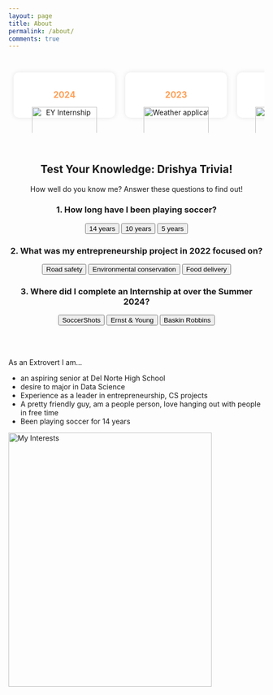 ```yaml
---
layout: page
title: About
permalink: /about/
comments: true
---
```


<style>
  /* Container for the timeline, set to scroll horizontally */
  .timeline {
    display: flex; /* Align items in a row */
    flex-wrap: nowrap; 
    overflow-x: auto; /* Enable horizontal scrolling */
    margin: 0 auto; /* Center align the timeline */
    padding: 20px 0; 
    white-space: nowrap; 
    max-width: 100%; 
  }

  /* Style for scrollbar thumb */
  .timeline::-webkit-scrollbar-thumb {
    background: #FF9F55; 
    border-radius: 10px; 
  }

  /* Container for each timeline item */
  .container {
    flex: 0 0 auto; 
    width: 200px;
    margin: 10px; 
    background-color: white; 
    border-radius: 10px; 
    box-shadow: 0px 0px 10px rgba(0, 0, 0, 0.1);
    text-align: center; 
    cursor: pointer;
    transition: transform 0.3s ease-in-out, box-shadow 0.3s ease-in-out; 
  }

  /* Header style within each container */
  .container h2 {
    color: #FF9F55; 
    padding-top: 10px; 
    font-size: 1.2em; 
  }

  /* Image style within each container */
  .container img {
    width: 80%; 
    height: auto; 
    border-radius: 0 0 10px 10px; 
  }

  /* Hover effect for timeline items */
  .container:hover {
    transform: scale(1.05); /* Slightly enlarge item on hover */
    box-shadow: 0px 0px 15px rgba(0, 0, 0, 0.2); /* Darker shadow on hover */
  }

  /* Style for modal background */
  .modal {
    display: none; 
    position: fixed; 
    z-index: 1;
    left: 0;
    top: 0;
    width: 100%; 
    height: 100%; 
    overflow: auto; 
    background-color: rgba(0, 0, 0, 0.8); 
  }

  /* Style for modal content */
  .modal-content {
    margin: 15% auto; 
    padding: 20px; 
    background-color: white; 
    border-radius: 10px; 
    width: 60%;
    text-align: center; 
  }

  /* Image style within modal */
  .modal img {
    width: 80%;
    height: auto; 
    margin-bottom: 15px;
    border-radius: 10px; 
  }

  /* Bullet points style within modal */
  .modal ul {
    list-style-type: disc; 
    text-align: left; 
    margin: 0 auto; 
    padding-left: 20px; 
  }

  /* Paragraph text style within modal */
  .modal p {
    font-size: 1em; 
    color: #333; 
  }

  /* Style for close button in modal */
  .close {
    color: #aaa; 
    float: right; 
    font-size: 28px; 
    font-weight: bold; 
  }

  /* Hover and focus style for close button */
  .close:hover,
  .close:focus {
    color: black; 
    text-decoration: none; 
    cursor: pointer; 
  }
</style>




<div class="timeline">
  <!-- Timeline item for 2024 -->
  <div class="container" onclick="openModal('modal2024')">
    <h2>2024</h2>
    <img src="/CSAstudent_T1/images/EY.png" alt="EY Internship">
  </div>
  
  <!-- Timeline item for 2023 -->
  <div class="container" onclick="openModal('modal2023')">
    <h2>2023</h2>
    <img src="/CSAstudent_T1/images/weatherApp.png" alt="Weather application">
  </div>

  <!-- Timeline item for 2022 -->
  <div class="container" onclick="openModal('modal2022')">
    <h2>2022</h2>
    <img src="/CSAstudent_T1/images/saferoads.png" alt="Entrepreneurship Project">
  </div>
  
  <!-- Timeline item for 2021 -->
  <div class="container" onclick="openModal('modal2021')">
    <h2>2021</h2>
    <img src="/CSAstudent_T1/images/soccerShots.png" alt="Soccer Shots Volunteerd">
  </div>
</div>

<!-- Modal for 2024 -->
<div id="modal2024" class="modal">
  <div class="modal-content">
    <span class="close" onclick="closeModal('modal2024')">&times;</span>
    <h2>2024 - EY Internship</h2>
    <img src="/CSAstudent_T1/images/EY.png" alt="EY Internship">
    <ul>
      <li>Completed an internship at EY.</li>
      <li>Gained insights into consulting and data science.</li>
      <li>OTHER ACTIVITIES IN 2024 SUMMER</li>
        <li>Completed AP Calculus BC</li>
        <li>Participated in Inspirit AI program</li>
        <li>Worked on College Apps!</li>
    </ul>
  </div>
</div>

<!-- Modal for 2023 -->
<div id="modal2023" class="modal">
  <div class="modal-content">
    <span class="close" onclick="closeModal('modal2023')">&times;</span>
    <h2>2023 - Weather Application</h2>
    <img src="/CSAstudent_T1/images/weatherApp.png" alt="Weather application">
    <ul>
      <li>Developed a weather application.</li>
      <li>Integrated live weather data APIs.</li>
        <li>OTHER CS PROJECTS</li>
        <li>Stock Prediction ML</li>
        <li>Fully functioning Forum (Collabora)</li>
        <li>Titanic Survival ML</li>
        <li>Flask backend development</li>
        <li>Binary Clock</li>
    </ul>
  </div>
</div>

<!-- Modal for 2022 -->
<div id="modal2022" class="modal">
  <div class="modal-content">
    <span class="close" onclick="closeModal('modal2022')">&times;</span>
    <h2>2022 - Entrepreneurship Project</h2>
    <img src="/CSAstudent_T1/images/saferoads.png" alt="Entrepreneurship Project">
    <ul>
      <li>Led a project on road safety.</li>
      <li>Focused on tech innovations.</li>
      <li>Placed 4th in NuFund Pitch Competition amongst Angel Investors</li>
      <li>OTHER SUMMER ACTIVITIES</li>
        <li>AP Calc BC Semester 1</li>
        <li>AP Macroeconomics</li>
        <li>Miramar Entrepreneurship Course</li>
    </ul>
  </div>
</div>

<!-- Modal for 2021 -->
<div id="modal2021" class="modal">
  <div class="modal-content">
    <span class="close" onclick="closeModal('modal2021')">&times;</span>
    <h2>2021 - Soccer Team</h2>
    <img src="/CSAstudent_T1/images/soccerShots.png" alt="Soccer Shots">
    <ul>
      <li>Learned to coach children under 7</li>
      <li>Learned the operational aspect of Soccer Shots </li>
      <li>Developed teamwork and leadership skills</li>
    </ul>
  </div>
</div>

<!-- Trivia Section -->
<div id="trivia-section" style="text-align: center; padding: 30px 0;">
  <h2>Test Your Knowledge: Drishya Trivia!</h2>
  <p>How well do you know me? Answer these questions to find out!</p>

  <!-- Question 1 -->
  <div class="trivia-question">
    <h3>1. How long have I been playing soccer?</h3>
    <button onclick="checkAnswer(1, 'correct')">14 years</button>
    <button onclick="checkAnswer(1, 'wrong')">10 years</button>
    <button onclick="checkAnswer(1, 'wrong')">5 years</button>
    <p id="answer1"></p>
  </div>

  <!-- Question 2 -->
  <div class="trivia-question">
    <h3>2. What was my entrepreneurship project in 2022 focused on?</h3>
    <button onclick="checkAnswer(2, 'correct')">Road safety</button>
    <button onclick="checkAnswer(2, 'wrong')">Environmental conservation</button>
    <button onclick="checkAnswer(2, 'wrong')">Food delivery</button>
    <p id="answer2"></p>
  </div>

  <!-- Question 3 -->
  <div class="trivia-question">
    <h3>3. Where did I complete an Internship at over the Summer 2024?</h3>
    <button onclick="checkAnswer(3, 'wrong')">SoccerShots</button>
    <button onclick="checkAnswer(3, 'correct')">Ernst & Young</button>
    <button onclick="checkAnswer(3, 'wrong')">Baskin Robbins</button>
    <p id="answer3"></p>
  </div>

  <div style="margin-top: 20px;">
    <p id="final-message"></p>
  </div>
</div>

<script>
  let correctAnswers = 0;

  function checkAnswer(question, result) {
    let answerText = document.getElementById('answer' + question);
    if (result === 'correct') {
      answerText.innerHTML = "Correct!";
      answerText.style.color = "green";
      correctAnswers++;
    } else {
      answerText.innerHTML = "Oops! Try again.";
      answerText.style.color = "red";
    }
    checkCompletion();
  }

  function checkCompletion() {
    if (correctAnswers === 3) {
      document.getElementById('final-message').innerHTML = "You're a Drishya expert!";
    }
  }

  // Function to open a modal
  function openModal(modalId) {
    document.getElementById(modalId).style.display = "block";
  }

  // Function to close a modal
  function closeModal(modalId) {
    document.getElementById(modalId).style.display = "none";
  }
</script>

As an Extrovert I am...

- an aspiring senior at Del Norte High School 
- desire to major in Data Science 
- Experience as a leader in entrepreneurship, CS projects 
- A pretty friendly guy, am a people person, love hanging out with people in free time
- Been playing soccer for 14 years


<img src="/CSAstudent_T1/images/csacollage.png" alt="My Interests" height="500" width="400">
